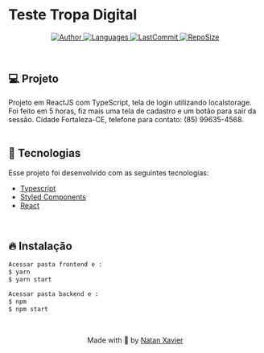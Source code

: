 # Teste Tropa Digital

<p align="center">
  <a href="https://github.com/nataxaa">
    <img alt="Author" src="https://img.shields.io/badge/author-nataxaa-33A1F2?style=flat-square">
  </a>

  <a href="#">
    <img alt="Languages" src="https://img.shields.io/github/languages/count/nataxaa/Devnology-Teste?color=33A1F2&style=flat-square">
  </a>

  <a href="https://github.com/nataxaa/BarberShop/commits/master">
    <img alt="LastCommit" src="https://img.shields.io/github/last-commit/nataxaa/Devnology-Teste?color=33A1F2&style=flat-square">
  </a>

  <a href="#">
    <img alt="RepoSize" src="https://img.shields.io/github/repo-size/nataxaa/Devnology-Teste?color=33A1F2&style=flat-square">
  </a>

</p>

<br />

## 💻 Projeto

Projeto em ReactJS com TypeScript, tela de login utilizando localstorage. Foi feito em 5 horas, fiz mais uma tela de cadastro e um botão para sair da sessão. Cidade Fortaleza-CE, telefone para contato: (85) 99635-4568.  
<br />

## 🚀 Tecnologias

Esse projeto foi desenvolvido com as seguintes tecnologias:

- [Typescript](https://www.typescriptlang.org/)
- [Styled Components](https://styled-components.com/)
- [React](https://pt-br.reactjs.org/)

<br />

## 🔥 Instalação
```bash
Acessar pasta frontend e :
$ yarn
$ yarn start

Acessar pasta backend e :
$ npm
$ npm start
```
<br/>


<p align="center">
  Made with 💙 by <a href="https://www.linkedin.com/in/natan-xavier-a266a0228/"> Natan Xavier </a>
</p>
